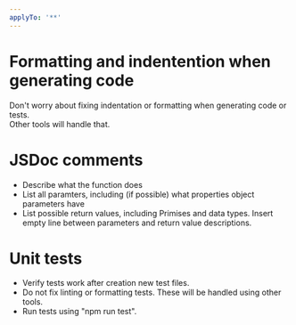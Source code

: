 ```yaml
---
applyTo: '**'
---
```


# Formatting and indentention when generating code

Don't worry about fixing indentation or formatting when generating code or tests.  
Other tools will handle that.

# JSDoc comments

- Describe what the function does
- List all paramters, including (if possible) what properties object parameters have
- List possible return values, including Primises and data types. Insert empty line between parameters and return value descriptions.

# Unit tests

- Verify tests work after creation new test files.
- Do not fix linting or formatting tests. These will be handled using other tools.
- Run tests using "npm run test".
